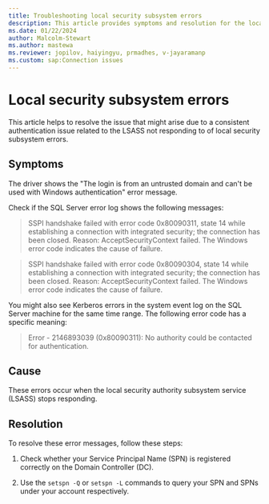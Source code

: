 ```yaml
---
title: Troubleshooting local security subsystem errors
description: This article provides symptoms and resolution for the local security subsystem related consistent authentication issues.
ms.date: 01/22/2024
author: Malcolm-Stewart
ms.author: mastewa
ms.reviewer: jopilov, haiyingyu, prmadhes, v-jayaramanp
ms.custom: sap:Connection issues
---
```


# Local security subsystem errors

This article helps to resolve the issue that might arise due to a consistent authentication issue related to the LSASS not responding to  of  local security subsystem errors.

## Symptoms

The driver shows the "The login is from an untrusted domain and can't be used with Windows authentication" error message.

Check if the SQL Server error log shows the following messages:

> SSPI handshake failed with error code 0x80090311, state 14 while establishing a connection with integrated security; the connection has been closed. Reason: AcceptSecurityContext failed. The Windows error code indicates the cause of failure.

> SSPI handshake failed with error code 0x80090304, state 14 while establishing a connection with integrated security; the connection has been closed. Reason: AcceptSecurityContext failed. The Windows error code indicates the cause of failure.

You might also see Kerberos errors in the system event log on the SQL Server machine for the same time range. The following error code has a specific meaning:

> Error - 2146893039 (0x80090311): No authority could be contacted for authentication.

## Cause

These errors occur when the local security authority subsystem service (LSASS) stops responding.

## Resolution

To resolve these error messages, follow these steps:

1. Check whether your Service Principal Name (SPN) is registered correctly on the Domain Controller (DC).

1. Use the `setspn -Q` or `setspn -L` commands to query your SPN and SPNs under your account respectively.

